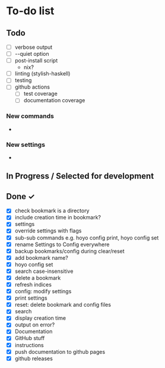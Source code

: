 # To-do list

## Todo

- [ ] verbose output
- [ ] --quiet option
- [ ] post-install script
    - nix?
- [ ] linting (stylish-haskell)
- [ ] testing
- [ ] github actions
    - [ ] test coverage
    - [ ] documentation coverage

### New commands

-

### New settings

-

## In Progress / Selected for development


## Done ✓

- [x] check bookmark is a directory
- [x] include creation time in bookmark?
- [x] settings
- [x] override settings with flags
- [x] sub-sub commands e.g. hoyo config print, hoyo config set
- [x] rename Settings to Config everywhere
- [x] backup bookmarks/config during clear/reset
- [x] add bookmark name?
- [x] hoyo config set
- [x] search case-insensitive
- [x] delete a bookmark
- [x] refresh indices
- [x] config: modify settings
- [x] print settings
- [x] reset: delete bookmark and config files
- [x] search
- [x] display creation time
- [x] output on error?
- [x] Documentation
- [x] GitHub stuff
- [x] instructions
- [x] push documentation to github pages
- [x] github releases

